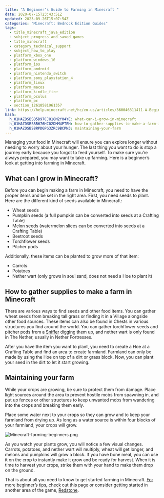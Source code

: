 ```yaml
---
title: "A Beginner’s Guide to Farming in Minecraft "
date: 2020-07-15T23:43:51Z
updated: 2023-09-26T15:07:54Z
categories: "Minecraft: Bedrock Edition Guides"
tags:
  - title_minecraft_java_edition
  - subject_progress_and_saved_games
  - title_minecraft
  - category_technical_support
  - subject_how_to_play
  - platform_xbox_one
  - platform_windows_10
  - platform_ios
  - platform_android
  - platform_nintendo_switch
  - platform_sony_playstation_4
  - platform_linux
  - platform_macos
  - platform_kindle_fire
  - platform_oculus
  - platform_pc
  - section_12618581961357
link: https://help.minecraft.net/hc/en-us/articles/360046311411-A-Beginner-s-Guide-to-Farming-in-Minecraft
hash:
  h_01HAZDSBS85D97CJ818M2Y04YE: what-can-i-grow-in-minecraft
  h_01HAZDSBS8R676HC02DMM4PTEH: how-to-gather-supplies-to-make-a-farm-in-minecraft
  h_01HAZDSBS8RPDGPG3ZRC9BCPN3: maintaining-your-farm
---
```


Managing your food in Minecraft will ensure you can explore longer without needing to worry about your hunger. The last thing you want to do is stop a journey early because you forgot to feed yourself. To make sure you’re always prepared, you may want to take up farming. Here is a beginner’s look at getting into farming in Minecraft.

## What can I grow in Minecraft?

Before you can begin making a farm in Minecraft, you need to have the proper items and be set in the right area. First, you need seeds to plant. Here are the different kind of seeds available in Minecraft:

- Wheat seeds
- Pumpkin seeds (a full pumpkin can be converted into seeds at a Crafting Table)
- Melon seeds (watermelon slices can be converted into seeds at a Crafting Table)
- Beetroot seeds
- Torchflower seeds
- Pitcher pods

Additionally, these items can be planted to grow more of that item:

- Carrots
- Potatoes
- Nether wart (only grows in soul sand, does not need a Hoe to plant it)

## How to gather supplies to make a farm in Minecraft

There are various ways to find seeds and other food items. You can gather wheat seeds from breaking tall grass or finding it in a Village alongside other food sources. These items can also be found in Chests in various structures you find around the world. You can gather torchflower seeds and pitcher pods from a [Sniffer](../Trails-Tales-Update/Trails-Tales-Update-The-Sniffer.md) digging them up, and nether wart is only found in The Nether, usually in Nether Fortresses.

After you have the item you want to plant, you need to create a Hoe at a Crafting Table and find an area to create farmland. Farmland can only be made by using the Hoe on top of a dirt or grass block. Now, you can plant your seed in the dirt to let it start growing.

## Maintaining your farm

While your crops are growing, be sure to protect them from damage. Place light sources around the area to prevent hostile mobs from spawning in, and put up fences or other structures to keep unwanted mobs from wandering into the crops and breaking them early.

Place some water next to your crops so they can grow and to keep your farmland from drying up. As long as a water source is within four blocks of your farmland, your crops will grow.

![Minecraft-farming-beginners.png](https://minecrafthelp.zendesk.com/hc/article_attachments/19849625965069)

As you watch your plants grow, you will notice a few visual changes. Carrots, potatoes, and nether wart will multiply, wheat will get longer, and melons and pumpkins will grow a block. If you have bone meal, you can use it on the crop to instantly make it grow and be ready for harvest. When it is time to harvest your crops, strike them with your hand to make them drop on the ground.

That is about all you need to know to get started farming in Minecraft. [For more beginner’s tips, check out this page](https://www.minecraft.net/en-us/minecraft-tips-for-beginners) or consider getting started in another area of the game, [Redstone](./Minecraft-Getting-Started-with-Redstone.md).
